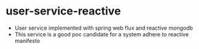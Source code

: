 # user-service-reactive

- User service implemented with spring web flux and reactive mongodb
- This service is a good poc candidate for a system adhere to reactive manifesto

